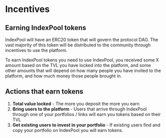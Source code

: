 # Incentives

## Earning IndexPool tokens

IndexPool will have an ERC20 token that will govern the protocol DAO. The vast majority of this token will be distributed to the community through incentives to use the platform.

To earn IndexPool tokens you need to use IndexPool, you received some X amount based on the TVL you have locked into the platform, and some other amounts that will depend on how many people you have invited to the platform, and how much money those people brought in.

## Actions that earn tokens

1. **Total value locked** - The more you deposit the more you earn
2. **Bring users to the platform** - Users that arrive through IndexPool through one of your portfolios / links will earn you tokens based on their TVL
3. **Get existing users to invest in your portfolio** - If existing users find and copy your portfolio on IndexPool you will earn tokens.

